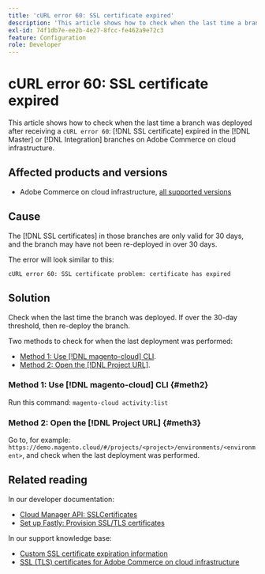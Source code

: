 ```yaml
---
title: 'cURL error 60: SSL certificate expired'
description: 'This article shows how to check when the last time a branch was deployed after receiving a cURL error 60: SSL certificate expired in the Master or Integration branches on Adobe Commerce on cloud infrastructure.'
exl-id: 74f1db7e-ee2b-4e27-8fcc-fe462a9e72c3
feature: Configuration
role: Developer
---
```

# cURL error 60: SSL certificate expired

This article shows how to check when the last time a branch was deployed after receiving a `cURL error 60`: [!DNL SSL certificate] expired in the [!DNL Master] or [!DNL Integration] branches on Adobe Commerce on cloud infrastructure.

## Affected products and versions

* Adobe Commerce on cloud infrastructure, [all supported versions](https://magento.com/sites/default/files/magento-software-lifecycle-policy.pdf)

## Cause

The [!DNL SSL certificates] in those branches are only valid for 30 days, and the branch may have not been re-deployed in over 30 days.

The error will look similar to this:

```cURL
cURL error 60: SSL certificate problem: certificate has expired
```

## Solution

Check when the last time the branch was deployed. If over the 30-day threshold, then re-deploy the branch.

Two methods to check for when the last deployment was performed:

* [Method 1: Use [!DNL magento-cloud] CLI](#meth2).
* [Method 2: Open the [!DNL Project URL]](#meth3).

### Method 1: Use [!DNL magento-cloud] CLI {#meth2}

Run this command: `magento-cloud activity:list`

### Method 2: Open the [!DNL Project URL] {#meth3}

Go to, for example: `https://demo.magento.cloud/#/projects/<project>/environments/<environment>`, and check when the last deployment was performed.

## Related reading

In our developer documentation:

* [Cloud Manager API: SSLCertificates](https://developer.adobe.com/experience-cloud/cloud-manager/reference/api/#tag/SSLCertificates)
* [Set up Fastly: Provision SSL/TLS certificates](https://devdocs.magento.com/cloud/cdn/configure-fastly.html#provision-ssltls-certificates)

In our support knowledge base:

* [Custom SSL certificate expiration information](https://experienceleague.adobe.com/docs/commerce-knowledge-base/kb/troubleshooting/miscellaneous/custom-ssl-certificate-expiration-information.html)
* [SSL (TLS) certificates for Adobe Commerce on cloud infrastructure](https://experienceleague.adobe.com/docs/commerce-knowledge-base/kb/how-to/ssl-tls-certificates-for-magento-commerce-cloud-faq.html)
